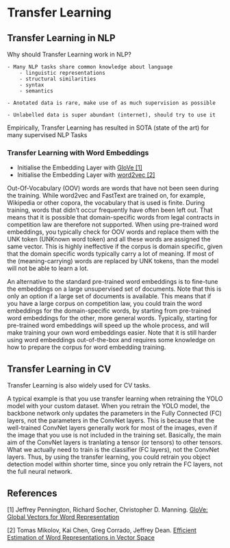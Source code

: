 # Transfer Learning

## Transfer Learning in NLP

Why should Transfer Learning work in NLP?

    - Many NLP tasks share common knowledge about language
        - linguistic representations
        - structural similarities
        - syntax
        - semantics
    
    - Anotated data is rare, make use of as much supervision as possible

    - Unlabelled data is super abundant (internet), should try to use it

Empirically, Transfer Learning has resulted in SOTA (state of the art) for many supervised NLP Tasks

### Transfer Learning with Word Embeddings

- Initialise the Embedding Layer with [GloVe [1]](https://www.aclweb.org/anthology/D14-1162.pdf)
- Initialise the Embedding Layer with [word2vec [2]](https://arxiv.org/abs/1301.3781)

Out-Of-Vocabulary (OOV) words are words that have not been seen during the training. While word2vec and FastText are trained on, for example, Wikipedia or other copora, the vocabulary that is used is finite. During training, words that didn’t occur frequently have often been left out. That means that it is possible that domain-specific words from legal contracts in competition law are therefore not supported. When using pre-trained word embeddings, you typically check for OOV words and replace them with the UNK token (UNKnown word token) and all these words are assigned the same vector. This is highly ineffective if the corpus is domain specific, given that the domain specific words typically carry a lot of meaning. If most of the (meaning-carrying) words are replaced by UNK tokens, than the model will not be able to learn a lot.

An alternative to the standard pre-trained word embeddings is to fine-tune the embeddings on a large unsupervised set of documents. Note that this is only an option if a large set of documents is available. This means that if you have a large corpus on competition law, you could train the word embeddings for the domain-specific words, by starting from pre-trained word embeddings for the other, more general words. Typically, starting for pre-trained word embeddings will speed up the whole process, and will make training your own word embeddings easier. Note that it is still harder using word embeddings out-of-the-box and requires some knowledge on how to prepare the corpus for word embedding training.

## Transfer Learning in CV

Transfer Learning is also widely used for CV tasks.

A typical example is that you use transfer learning when retraining the YOLO model with your custom dataset. When you retrain the YOLO model, the backbone network only updates the parameters in the Fully Connected (FC) layers, not the parameters in the ConvNet layers. This is because that the well-trained ConvNet layers generally work for most of the images, even if the image that you use is not included in the training set. Basically, the main aim of the ConvNet layers is tranlating a tensor (or tensors) to other tensors. What we actually need to train is the classifier (FC layers), not the ConvNet layers. Thus, by using the transfer learning, you could retrain you object detection model within shorter time, since you only retrain the FC layers, not the full neural network.

## References

[1] Jeffrey Pennington, Richard Socher, Christopher D. Manning. [GloVe: Global Vectors for Word Representation](https://www.aclweb.org/anthology/D14-1162.pdf)

[2] Tomas Mikolov, Kai Chen, Greg Corrado, Jeffrey Dean. [Efficient Estimation of Word Representations in Vector Space](https://arxiv.org/abs/1301.3781)
